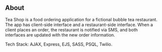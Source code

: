 ## About

Tea Shop is a food ordering application for a fictional bubble tea restaurant. The app has client-side interface and a restaurant-side interface. When a client places an order, the restaurant is notified via SMS, and both interfaces are updated with the new order information.

Tech Stack: AJAX, Express, EJS, SASS, PSQL, Twilio.
